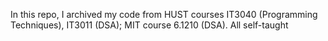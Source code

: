 In this repo, I archived my code from HUST courses IT3040 (Programming Techniques), IT3011 (DSA); MIT course 6.1210 (DSA). All self-taught
